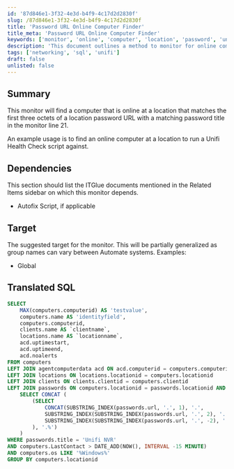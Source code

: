 ```yaml
---
id: '87d846e1-3f32-4e3d-b4f9-4c17d2d2830f'
slug: /87d846e1-3f32-4e3d-b4f9-4c17d2d2830f
title: 'Password URL Online Computer Finder'
title_meta: 'Password URL Online Computer Finder'
keywords: ['monitor', 'online', 'computer', 'location', 'password', 'unifi', 'health', 'check']
description: 'This document outlines a method to monitor for online computers that match specific location passwords, allowing for targeted operations such as running health checks on Unifi systems. It includes SQL queries for data retrieval and dependencies on ITGlue documents.'
tags: ['networking', 'sql', 'unifi']
draft: false
unlisted: false
---
```


## Summary

This monitor will find a computer that is online at a location that matches the first three octets of a location password URL with a matching password title in the monitor line 21.

An example usage is to find an online computer at a location to run a Unifi Health Check script against.

## Dependencies

This section should list the ITGlue documents mentioned in the Related Items sidebar on which this monitor depends.

- Autofix Script, if applicable

## Target

The suggested target for the monitor. This will be partially generalized as group names can vary between Automate systems. Examples:

- Global

## Translated SQL

```sql
SELECT 
    MAX(computers.computerid) AS 'testvalue',
    computers.name AS 'identityfield',
    computers.computerid,
    clients.name AS `clientname`,
    locations.name AS `locationname`,
    acd.uptimestart,
    acd.uptimeend,
    acd.noalerts
FROM computers
LEFT JOIN agentcomputerdata acd ON acd.computerid = computers.computerid
LEFT JOIN locations ON locations.locationid = computers.locationid
LEFT JOIN clients ON clients.clientid = computers.clientid
LEFT JOIN passwords ON computers.locationid = passwords.locationid AND computers.localaddress LIKE (
    SELECT CONCAT (
        (SELECT 
            CONCAT(SUBSTRING_INDEX(passwords.url, '.', 1), '.', 
            SUBSTRING_INDEX(SUBSTRING_INDEX(passwords.url, '.', 2), '.', -1), '.', 
            SUBSTRING_INDEX(SUBSTRING_INDEX(passwords.url, '.', -2), '.', 1))
        ), '.%')
    )
WHERE passwords.title = 'Unifi NVR'
AND computers.LastContact > DATE_ADD(NOW(), INTERVAL -15 MINUTE)
AND computers.os LIKE '%Windows%'
GROUP BY computers.locationid
```
